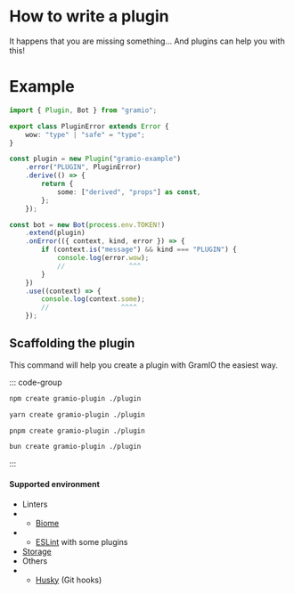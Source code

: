 # How to write a plugin

It happens that you are missing something... And plugins can help you with this!

# Example

```ts twoslash
import { Plugin, Bot } from "gramio";

export class PluginError extends Error {
    wow: "type" | "safe" = "type";
}

const plugin = new Plugin("gramio-example")
    .error("PLUGIN", PluginError)
    .derive(() => {
        return {
            some: ["derived", "props"] as const,
        };
    });

const bot = new Bot(process.env.TOKEN!)
    .extend(plugin)
    .onError(({ context, kind, error }) => {
        if (context.is("message") && kind === "PLUGIN") {
            console.log(error.wow);
            //                ^^^
        }
    })
    .use((context) => {
        console.log(context.some);
        //                  ^^^^
    });
```

## Scaffolding the plugin

This command will help you create a plugin with GramIO the easiest way.

::: code-group

```bash [npm]
npm create gramio-plugin ./plugin
```

```bash [yarn]
yarn create gramio-plugin ./plugin
```

```bash [pnpm]
pnpm create gramio-plugin ./plugin
```

```bash [bun]
bun create gramio-plugin ./plugin
```

:::

#### Supported environment

-   Linters
-   -   [Biome](https://biomejs.dev/)
-   -   [ESLint](https://eslint.org/) with some plugins
-   [Storage](https://gramio.netlify.app/storages/)
-   Others
-   -   [Husky](https://typicode.github.io/husky/) (Git hooks)
